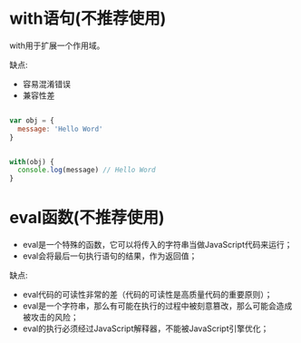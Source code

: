 # with语句(不推荐使用)

with用于扩展一个作用域。

缺点: 
+ 容易混淆错误
+ 兼容性差

```JavaScript 

var obj = {
  message: 'Hello Word'
}


with(obj) {
  console.log(message) // Hello Word
}

```

# eval函数(不推荐使用)
+ eval是一个特殊的函数，它可以将传入的字符串当做JavaScript代码来运行；
+ eval会将最后一句执行语句的结果，作为返回值；

缺点: 
+ eval代码的可读性非常的差（代码的可读性是高质量代码的重要原则）；
+ eval是一个字符串，那么有可能在执行的过程中被刻意篡改，那么可能会造成被攻击的风险；
+ eval的执行必须经过JavaScript解释器，不能被JavaScript引擎优化；